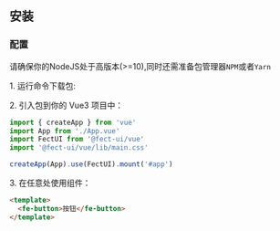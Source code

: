 ## 安装

### 配置

请确保你的<fe-link href="https://nodejs.org/en/">NodeJS</fe-link>处于高版本(>=10),同时还需准备包管理器`NPM`或者`Yarn`

<fe-spacer />
<fe-dot type="success" />1. 运行命令下载包:
<fe-spacer :y="0.5" />

<fe-tabs hideDivider>

  <fe-tab title="Yarn">
    <fe-snippet text="yarn add @fect-ui/vue" width="300px" />
  </fe-tab>

  <fe-tab title="Npm">
    <fe-snippet text="npm install @fect-ui/vue" width="300px" />
  </fe-tab>
</fe-tabs>

<fe-spacer />

<fe-dot type="success" />2. 引入包到你的 Vue3 项目中：

```javascript
import { createApp } from 'vue'
import App from './App.vue'
import FectUI from '@fect-ui/vue'
import '@fect-ui/vue/lib/main.css'

createApp(App).use(FectUI).mount('#app')
```

<fe-spacer :y="0.6" />
<fe-dot type="success" />3. 在任意处使用组件：

```html
<template>
  <fe-button>按钮</fe-button>
</template>
```

<fe-spacer :y="0.6" />
